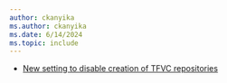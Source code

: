```yaml
---
author: ckanyika
ms.author: ckanyika
ms.date: 6/14/2024
ms.topic: include
---
```


- [New setting to disable creation of TFVC repositories](#new-setting-to-disable-creation-of-tfvc-repositories)
